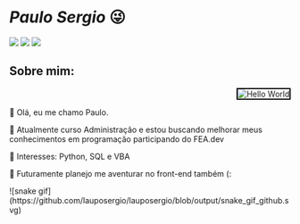 # _Paulo Sergio_ 😜

<div>  
  <a href="https://instagram.com/lauposergio" target="_blank"><img src="https://img.shields.io/badge/-Instagram-%23E4405F?style=for-the-badge&logo=instagram&logoColor=white" target="_blank"></a>
  <a href="https://www.twitch.tv/lauposergio" target="_blank"><img src="https://img.shields.io/badge/Twitch-9146FF?style=for-the-badge&logo=twitch&logoColor=white" target="_blank"></a>
  <a href="https://www.linkedin.com/in/paulosergio-" target="_blank"><img src="https://img.shields.io/badge/-LinkedIn-%230077B5?style=for-the-badge&logo=linkedin&logoColor=white" target="_blank"></a>
</div>

## Sobre mim:
<div display="inline-block">
<div style="text-align: right;">
  <img src="https://images.squarespace-cdn.com/content/v1/593df14037c58172ed4d5ac9/1497734101092-YV4MY8JSHRJ5KG3HF8T2/helloworld.png?format=1000w" alt="Hello World" style="width: 300px; height: 200px; border: 2px solid black;">
 <p align="left"> 🫡 Olá, eu me chamo Paulo. </p>
 <p align="left">📘 Atualmente curso Administração e estou buscando melhorar meus conhecimentos em programação participando do FEA.dev</p> 
 <p align="left">🧠 Interesses: Python, SQL e VBA </p>
 <p align="left">🍃 Futuramente planejo me aventurar no front-end também (: </p>

</div>
![snake gif](https://github.com/lauposergio/lauposergio/blob/output/snake_gif_github.svg)
